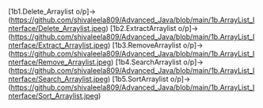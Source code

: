 [1b1.Delete_Arraylist o/p]->(https://github.com/shivaleela809/Advanced_Java/blob/main/1b.ArrayList_Interface/Delete_Arraylist.jpeg)
[1b2.ExtractArraylist o/p]->(https://github.com/shivaleela809/Advanced_Java/blob/main/1b.ArrayList_Interface/Extract_Arraylist.jpeg)
[1b3.RemoveArraylist o/p]->(https://github.com/shivaleela809/Advanced_Java/blob/main/1b.ArrayList_Interface/Remove_Arraylist.jpeg)
[1b4.SearchArraylist o/p]->(https://github.com/shivaleela809/Advanced_Java/blob/main/1b.ArrayList_Interface/Search_Arraylist.jpeg)
[1b5.SortArraylist o/p]->(https://github.com/shivaleela809/Advanced_Java/blob/main/1b.ArrayList_Interface/Sort_Arraylist.jpeg)
